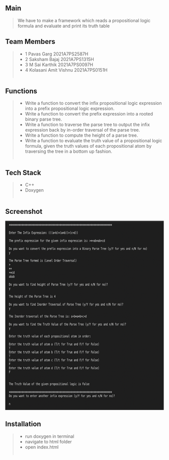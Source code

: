 ## Main

> We have to make a framework which reads a propositional logic formula and evaluate and print its truth table

## Team Members
>
> - 1 Pavas Garg 2021A7PS2587H
> - 2 Saksham Bajaj 2021A7PS1315H
> - 3 M Sai Karthik 2021A7PS0097H
> - 4 Kolasani Amit Vishnu 2021A7PS0151H <br><br>

## Functions
>
> - Write a function to convert the infix propositional logic expression into a prefix propositional logic expression.
> - Write a function to convert the prefix expression into a rooted binary parse tree.
> - Write a function to traverse the parse tree to output the infix expression back by in-order traversal of the parse tree.
> - Write a function to compute the height of a parse tree.
> - Write a function to evaluate the truth value of a propositional logic formula, given the truth values of each propositional atom by traversing the tree in a bottom up fashion.<br><br>

## Tech Stack
>
> - C++
> - Doxygen <br><br>

## Screenshot

<img src = "/Images/screenshot.png" height = "600px" width = "800px">

## Installation

> 
> - run doxygen in terminal
> - navigate to html folder
> - open index.html <br><br>

